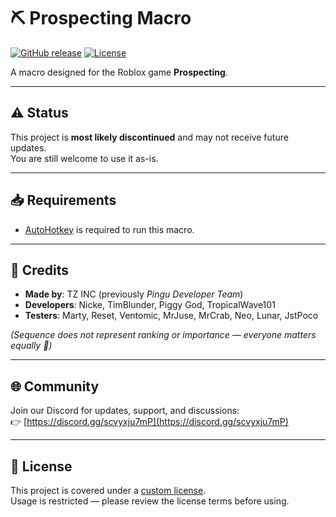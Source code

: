 # ⛏️ Prospecting Macro

[![GitHub release](https://img.shields.io/github/v/release/Goldydt/fisch_macro)](https://github.com/Goldydt/fisch_macro/releases/tag/Release)
[![License](https://img.shields.io/github/license/Goldydt/fisch_macro)](https://github.com/Goldydt/prospecting_macro?tab=MIT-1-ov-file)

A macro designed for the Roblox game **Prospecting**.

---

## ⚠️ Status
This project is **most likely discontinued** and may not receive future updates.  
You are still welcome to use it as-is.

---

## 📥 Requirements
- [AutoHotkey](https://www.autohotkey.com/) is required to run this macro.  

---

## 👥 Credits
- **Made by**: TZ INC (previously *Pingu Developer Team*)  
- **Developers**: Nicke, TimBlunder, Piggy God, TropicalWave101  
- **Testers**: Marty, Reset, Ventomic, MrJuse, MrCrab, Neo, Lunar, JstPoco  

*(Sequence does not represent ranking or importance — everyone matters equally 🙏)*

---

## 🌐 Community
Join our Discord for updates, support, and discussions:  
👉 [https://discord.gg/scvyxju7mP](https://discord.gg/scvyxju7mP)

---

## 📜 License
This project is covered under a [custom license](https://github.com/Goldydt/fisch_macro/blob/main/LICENSE).  
Usage is restricted — please review the license terms before using.
